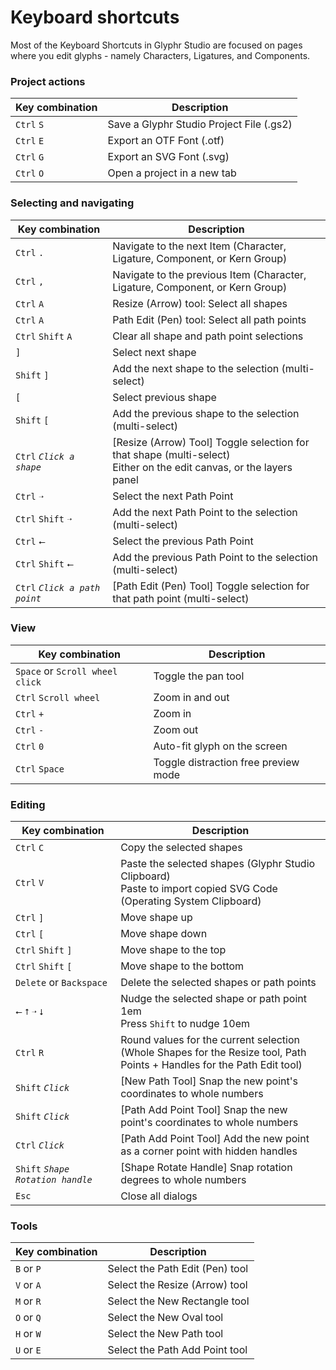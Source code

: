 # Keyboard shortcuts

Most of the Keyboard Shortcuts in Glyphr Studio are focused on pages where you edit glyphs - namely Characters, Ligatures, and Components.

### Project actions

| Key combination | Description                              |
| --------------- | ---------------------------------------- |
| `Ctrl` `S`      | Save a Glyphr Studio Project File (.gs2) |
| `Ctrl` `E`      | Export an OTF Font (.otf)                |
| `Ctrl` `G`      | Export an SVG Font (.svg)                |
| `Ctrl` `O`      | Open a project in a new tab              |

### Selecting and navigating

| Key combination               | Description                                                                                                            |
| ----------------------------- | ---------------------------------------------------------------------------------------------------------------------- |
| `Ctrl` `.`                    | Navigate to the next Item (Character, Ligature, Component, or Kern Group)                                              |
| `Ctrl` `,`                    | Navigate to the previous Item (Character, Ligature, Component, or Kern Group)                                          |
| `Ctrl` `A`                    | Resize (Arrow) tool: Select all shapes                                                                                 |
| `Ctrl` `A`                    | Path Edit (Pen) tool: Select all path points                                                                           |
| `Ctrl` `Shift` `A`            | Clear all shape and path point selections                                                                              |
| `]`                           | Select next shape                                                                                                      |
| `Shift` `]`                   | Add the next shape to the selection (multi-select)                                                                     |
| `[`                           | Select previous shape                                                                                                  |
| `Shift` `[`                   | Add the previous shape to the selection (multi-select)                                                                 |
| `Ctrl` _`Click a shape`_      | [Resize (Arrow) Tool] Toggle selection for that shape (multi-select)<br>Either on the edit canvas, or the layers panel |
| `Ctrl` `➝`                    | Select the next Path Point                                                                                             |
| `Ctrl` `Shift` `➝`            | Add the next Path Point to the selection (multi-select)                                                                |
| `Ctrl` `⭠`                    | Select the previous Path Point                                                                                         |
| `Ctrl` `Shift` `⭠`            | Add the previous Path Point to the selection (multi-select)                                                            |
| `Ctrl` _`Click a path point`_ | [Path Edit (Pen) Tool] Toggle selection for that path point (multi-select)                                             |

### View

| Key combination                 | Description                          |
| ------------------------------- | ------------------------------------ |
| `Space` or `Scroll wheel click` | Toggle the pan tool                  |
| `Ctrl` `Scroll wheel`           | Zoom in and out                      |
| `Ctrl` `+`                      | Zoom in                              |
| `Ctrl` `-`                      | Zoom out                             |
| `Ctrl` `0`                      | Auto-fit glyph on the screen         |
| `Ctrl` `Space`                  | Toggle distraction free preview mode |

### Editing

| Key combination                   | Description                                                                                                                                  |
| --------------------------------- | -------------------------------------------------------------------------------------------------------------------------------------------- |
| `Ctrl` `C`                        | Copy the selected shapes                                                                                                                     |
| `Ctrl` `V`                        | Paste the selected shapes (Glyphr Studio Clipboard)<br>Paste to import copied SVG Code (Operating System Clipboard)                          |
| `Ctrl` `]`                        | Move shape up                                                                                                                                |
| `Ctrl` `[`                        | Move shape down                                                                                                                              |
| `Ctrl` `Shift` `]`                | Move shape to the top                                                                                                                        |
| `Ctrl` `Shift` `[`                | Move shape to the bottom                                                                                                                     |
| `Delete` or `Backspace`           | Delete the selected shapes or path points                                                                                                    |
| `⭠` `⭡` `➝` `⭣`                   | Nudge the selected shape or path point <span class="number">1em</span><br>Press <code>Shift</code> to nudge <span class="number">10em</span> |
| `Ctrl` `R`                        | Round values for the current selection<br>(Whole Shapes for the Resize tool, Path Points + Handles for the Path Edit tool)                   |
| `Shift` _`Click`_                 | [New Path Tool] Snap the new point's coordinates to whole numbers                                                                            |
| `Shift` _`Click`_                 | [Path Add Point Tool] Snap the new point's coordinates to whole numbers                                                                      |
| `Ctrl` _`Click`_                  | [Path Add Point Tool] Add the new point as a corner point with hidden handles                                                                |
| `Shift` _`Shape Rotation handle`_ | [Shape Rotate Handle] Snap rotation degrees to whole numbers                                                                                 |
| `Esc`                             | Close all dialogs                                                                                                                            |

### Tools

| Key combination | Description                     |
| --------------- | ------------------------------- |
| `B` or `P`      | Select the Path Edit (Pen) tool |
| `V` or `A`      | Select the Resize (Arrow) tool  |
| `M` or `R`      | Select the New Rectangle tool   |
| `O` or `Q`      | Select the New Oval tool        |
| `H` or `W`      | Select the New Path tool        |
| `U` or `E`      | Select the Path Add Point tool  |
